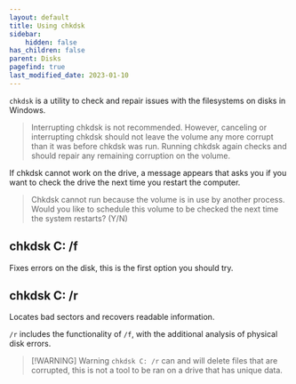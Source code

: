 ```yaml
---
layout: default
title: Using chkdsk
sidebar:
    hidden: false
has_children: false
parent: Disks
pagefind: true
last_modified_date: 2023-01-10
---
```


`chkdsk` is a utility to check and repair issues with the filesystems on disks in Windows. 

> Interrupting chkdsk is not recommended. However, canceling or interrupting chkdsk should not leave the volume any more corrupt than it was before chkdsk was run. Running chkdsk again checks and should repair any remaining corruption on the volume.

If chkdsk cannot work on the drive, a message appears that asks you if you want to check the drive the next time you restart the computer.

> Chkdsk cannot run because the volume is in use by another process. Would you like to schedule this volume to be checked the next time the system restarts? (Y/N)

## chkdsk C: /f
Fixes errors on the disk, this is the first option you should try.

## chkdsk C: /r
Locates bad sectors and recovers readable information.

`/r` includes the functionality of `/f`, with the additional analysis of physical disk errors.

> [!WARNING] Warning
>`chkdsk C: /r` can and will delete files that are corrupted, this is not a tool to be ran on a drive that has unique data.
